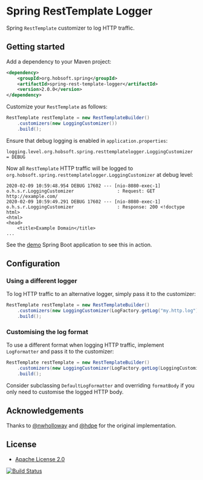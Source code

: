 # Spring RestTemplate Logger

Spring `RestTemplate` customizer to log HTTP traffic.

## Getting started

Add a dependency to your Maven project:

```xml
<dependency>
	<groupId>org.hobsoft.spring</groupId>
	<artifactId>spring-rest-template-logger</artifactId>
	<version>2.0.0</version>
</dependency>
```

Customize your `RestTemplate` as follows:

```java
RestTemplate restTemplate = new RestTemplateBuilder()
	.customizers(new LoggingCustomizer())
	.build();
```

Ensure that debug logging is enabled in `application.properties`:

```properties
logging.level.org.hobsoft.spring.resttemplatelogger.LoggingCustomizer = DEBUG
```

Now all `RestTemplate` HTTP traffic will be logged to `org.hobsoft.spring.resttemplatelogger.LoggingCustomizer` at debug
level:

```
2020-02-09 10:59:48.954 DEBUG 17602 --- [nio-8080-exec-1] o.h.s.r.LoggingCustomizer                : Request: GET http://example.com/ 
2020-02-09 10:59:49.291 DEBUG 17602 --- [nio-8080-exec-1] o.h.s.r.LoggingCustomizer                : Response: 200 <!doctype html>
<html>
<head>
    <title>Example Domain</title>
...
```

See the [demo](demo) Spring Boot application to see this in action.

## Configuration

### Using a different logger

To log HTTP traffic to an alternative logger, simply pass it to the customizer: 

```java
RestTemplate restTemplate = new RestTemplateBuilder()
	.customizers(new LoggingCustomizer(LogFactory.getLog("my.http.log")))
	.build();
```

### Customising the log format

To use a different format when logging HTTP traffic, implement `LogFormatter` and pass it to the customizer: 

```java
RestTemplate restTemplate = new RestTemplateBuilder()
	.customizers(new LoggingCustomizer(LogFactory.getLog(LoggingCustomizer.class), new MyLogFormatter()))
	.build();
```

Consider subclassing `DefaultLogFormatter` and overriding `formatBody` if you only need to customise the logged HTTP
body.

## Acknowledgements

Thanks to [@nwholloway](https://github.com/nwholloway) and [@hdpe](https://github.com/hdpe) for the original
implementation.

## License

* [Apache License 2.0](http://www.apache.org/licenses/LICENSE-2.0.html)

[![Build Status](https://travis-ci.org/markhobson/spring-rest-template-logger.svg?branch=master)](https://travis-ci.org/markhobson/spring-rest-template-logger)
